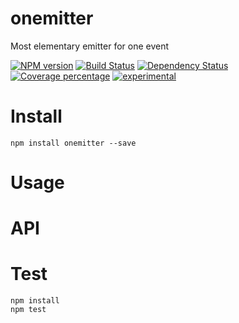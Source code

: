 # onemitter

Most elementary emitter for one event

[![NPM version][npm-image]][npm-url] [![Build Status][travis-image]][travis-url] [![Dependency Status][daviddm-image]][daviddm-url] [![Coverage percentage][coveralls-image]][coveralls-url]
[![experimental](http://badges.github.io/stability-badges/dist/experimental.svg)](http://github.com/badges/stability-badges)

# Install

    npm install onemitter --save

# Usage



# API



# Test

    npm install
    npm test

[npm-image]: https://badge.fury.io/js/onemitter.svg
[npm-url]: https://npmjs.org/package/onemitter
[travis-image]: https://travis-ci.org/arvitaly/onemitter.svg?branch=master
[travis-url]: https://travis-ci.org/arvitaly/onemitter
[daviddm-image]: https://david-dm.org/arvitaly/onemitter.svg?theme=shields.io
[daviddm-url]: https://david-dm.org/arvitaly/onemitter
[coveralls-image]: https://coveralls.io/repos/arvitaly/onemitter/badge.svg
[coveralls-url]: https://coveralls.io/r/arvitaly/onemitter